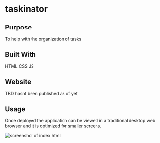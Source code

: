 # taskinator

## Purpose
To help with the organization of tasks

## Built With
HTML
CSS
JS

## Website
TBD hasnt been published as of yet

## Usage

Once deployed the application can be viewed in a traditional desktop web browser and it is optimized for smaller screens.

![screenshot of index.html](TBD)
